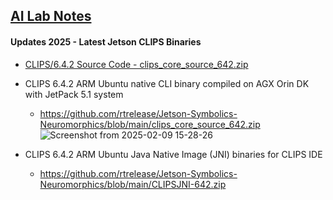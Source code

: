 ## <u>AI Lab Notes</u>

#### Updates 2025 - Latest Jetson CLIPS Binaries

- [CLIPS/6.4.2 Source Code - clips_core_source_642.zip](https://sourceforge.net/projects/clipsrules/files/CLIPS/6.4.2/clips_core_source_642.zip/download)

 - CLIPS 6.4.2 ARM Ubuntu native CLI binary compiled on AGX Orin DK with JetPack 5.1 system
 
   - https://github.com/rtrelease/Jetson-Symbolics-Neuromorphics/blob/main/clips_core_source_642.zip 
![Screenshot from 2025-02-09 15-28-26](https://github.com/user-attachments/assets/3af29976-7259-498d-a7de-2fc81150e119)

 - CLIPS 6.4.2 ARM Ubuntu Java Native Image (JNI) binaries for CLIPS IDE
    - https://github.com/rtrelease/Jetson-Symbolics-Neuromorphics/blob/main/CLIPSJNI-642.zip
